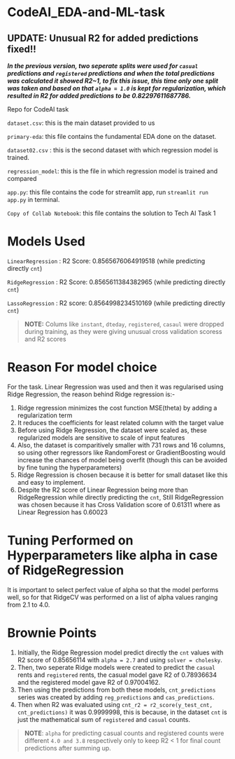 # CodeAI_EDA-and-ML-task  

## UPDATE: Unusual R2 for added predictions fixed!!  
***In the previous version, two seperate splits were used for `casual` predictions and `registered` predictions and when the total predictions was calculated it showed R2~1, to fix this issue, this time only one split was taken and based on that `alpha = 1.0` is kept for regularization, which resulted in R2 for added predictions to be 0.82297611687786.***



Repo for CodeAI task  

`dataset.csv`: this is the main dataset provided to us    

`primary-eda`: this file contains the fundamental EDA done on the dataset.    

`dataset02.csv` : this is the second dataset with which regression model is trained.    

`regression_model`: this is the file in which regression model is trained and compared  

`app.py`: this file contains the code for streamlit app, run `streamlit run app.py` in terminal.  

`Copy of Collab Notebook`: this file contains the solution to Tech AI Task 1

# Models Used  

`LinearRegression` : R2 Score: 0.8565676064919518 (while predicting directly `cnt`)

`RidgeRegression` : R2 Score:  0.8565611384382965 (while predicting directly `cnt`)

`LassoRegression` : R2 score:  0.8564998234510169 (while predicting directly `cnt`)

> **NOTE:** Colums like `instant`, `dteday`, `registered`, `casaul` were dropped during training, as they were giving unusual cross validation scoress and R2 scores


# Reason For model choice  
For the task. Linear Regression was used and then it was regularised using Ridge Regression, the reason behind Ridge regression is:-  
1. Ridge regression minimizes the cost function MSE(theta) by adding a regularization term
2. It reduces the coefficients for least related column with the target value
3. Before using Ridge Regression, the dataset were scaled as, these regularized models are sensitive to scale of input features
4. Also, the dataset is comparitively smaller with 731 rows and 16 columns, so using other regressors like RandomForest or GradientBoosting would increase the chances of model being overfit (though this can be avoided by fine tuning the hyperparameters)
5. Ridge Regression is chosen because it is better for small dataset like this and easy to implement.
6. Despite the R2 score of Linear Regression being more than RidgeRegression while directly predicting the `cnt`, Still RidgeRegression was chosen because it has Cross Validation score of 0.61311 where as Linear Regression has 0.60023

# Tuning Performed on Hyperparameters like alpha in case of RidgeRegression  
It is important to select perfect value of alpha so that the model performs well, so for that RidgeCV was performed on a list of alpha values ranging from 2.1 to 4.0.  

# Brownie Points  
1. Initially, the Ridge Regression model predict directly the `cnt` values with R2 score of 0.85656114 with `alpha = 2.7` and using `solver = cholesky`.
2. Then, two seperate Ridge models were created to predict the `casual ` rents and `registered` rents, the casual model gave R2 of 0.78936634 and the registered model gave R2 of 0.97004162.
3. Then using the predictions from both these models, `cnt_predictions` series was created by adding `reg_predictions` and `cas_predictions`.
4. Then when R2 was evaluated using `cnt_r2 = r2_score(y_test_cnt, cnt_predictions)` it was 0.9999998, this is because, in the dataset `cnt` is just the mathematical sum of `registered` and `casual` counts.
> **NOTE**: `alpha` for predicting casual counts and registered counts were different `4.0 and 3.8` respectively only to keep R2 < 1 for final count predictions after summing up. 
